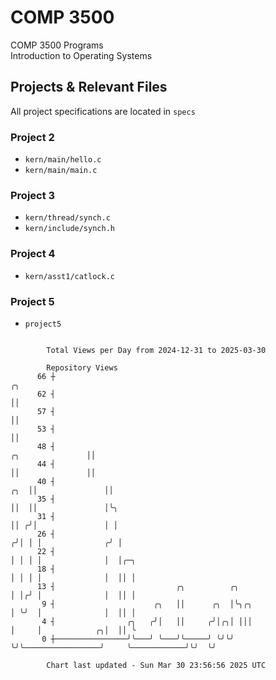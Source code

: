 # COMP 3500
COMP 3500 Programs  
Introduction to Operating Systems  
## Projects & Relevant Files
All project specifications are located in `specs`
### Project 2
- `kern/main/hello.c`
- `kern/main/main.c`
### Project 3
- `kern/thread/synch.c`
- `kern/include/synch.h`
### Project 4
- `kern/asst1/catlock.c`
### Project 5
- `project5`

```

        Total Views per Day from 2024-12-31 to 2025-03-30

        Repository Views
      66 ┼                                                                                   ╭╮
      62 ┤                                                                                   ││
      57 ┤                                                                                   ││
      53 ┤                                                                                   ││
      48 ┤                                                                  ╭╮               ││
      44 ┤                                                                  ││               ││
      40 ┤                                                              ╭╮  ││               ││
      35 ┤                                                              ││  ││               │╰╮
      31 ┤                                                              ││ ╭╯│               │ │
      26 ┤                                                             ╭╯│ │ │              ╭╯ │
      22 ┤                                                             │ │ │ │              │  │╭─╮
      18 ┤                                                             │ │ │ │              │  ││ │
      13 ┤                           ╭╮          ╭╮                    │ │╭╯ │              │  ││ │
       9 ┤                      ╭╮   ││      ╭╮  │╰╮╭╮                 │ ╰╯  │              │  ││ │
       4 ┤                ╭╮   ╭╯│   ││     ╭╯│╭╮│ │││                 │     │            ╭╮│  ││ ╰
       0 ┼────────────────╯╰───╯ ╰───╯╰─────╯ ╰╯╰╯ ╰╯╰─────────────────╯     ╰────────────╯╰╯  ╰╯

        Chart last updated - Sun Mar 30 23:56:56 2025 UTC
        
```
